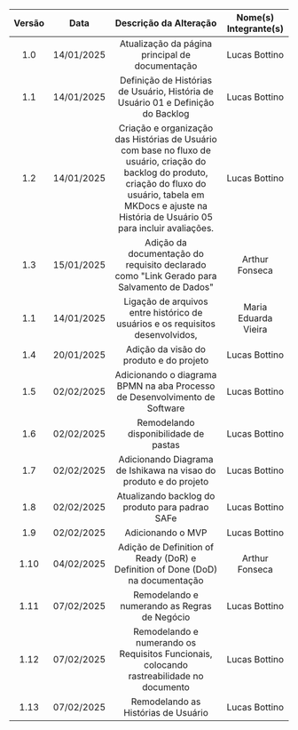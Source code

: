 | Versão |    Data    |                                                                                                Descrição da Alteração                                                                                                 | Nome(s) Integrante(s) |
| :----: | :--------: | :-------------------------------------------------------------------------------------------------------------------------------------------------------------------------------------------------------------------: | :-------------------: |
|  1.0   | 14/01/2025 |                                                                                    Atualização da página principal de documentação                                                                                    |     Lucas Bottino     |
|  1.1   | 14/01/2025 |                                                                   Definição de Histórias de Usuário, História de Usuário 01 e Definição do Backlog                                                                    |     Lucas Bottino     |
|  1.2   | 14/01/2025 | Criação e organização das Histórias de Usuário com base no fluxo de usuário, criação do backlog do produto, criação do fluxo do usuário, tabela em MKDocs e ajuste na História de Usuário 05 para incluir avaliações. |     Lucas Bottino     |
|  1.3   | 15/01/2025 |                                                               Adição da documentação do requisito declarado como "Link Gerado para Salvamento de Dados"                                                               |    Arthur Fonseca     |
|  1.1   | 14/01/2025 |                                                    Ligação de arquivos entre histórico de usuários e os requisitos desenvolvidos,                                                                     |     Maria Eduarda Vieira      |
|  1.4   | 20/01/2025 |                                                                                        Adição da visão do produto e do projeto                                                                                        |     Lucas Bottino     |
|  1.5   | 02/02/2025 |                                                                      Adicionando o diagrama BPMN na aba Processo de Desenvolvimento de Software                                                                       |     Lucas Bottino     |
|  1.6   | 02/02/2025 |                                                                                         Remodelando disponibilidade de pastas                                                                                         |     Lucas Bottino     |
|  1.7   | 02/02/2025 |                                                                           Adicionando Diagrama de Ishikawa na visao do produto e do projeto                                                                           |     Lucas Bottino     |
|  1.8   | 02/02/2025 |                                                                                    Atualizando backlog do produto para padrao SAFe                                                                                    |     Lucas Bottino     |
|  1.9   | 02/02/2025 |                                                                                                   Adicionando o MVP                                                                                                   |     Lucas Bottino     |
|  1.10  | 04/02/2025 |                                                                    Adição de Definition of Ready (DoR) e Definition of Done (DoD) na documentação                                                                     |    Arthur Fonseca     |
|  1.11  | 07/02/2025 |                                                                                     Remodelando e numerando as Regras de Negócio                                                                                      |     Lucas Bottino     |
|  1.12  | 07/02/2025 |                                                               Remodelando e numerando os Requisitos Funcionais, colocando rastreabilidade no documento                                                                |     Lucas Bottino     |
|  1.13  | 07/02/2025 |                                                                                          Remodelando as Histórias de Usuário                                                                                          |     Lucas Bottino     |
